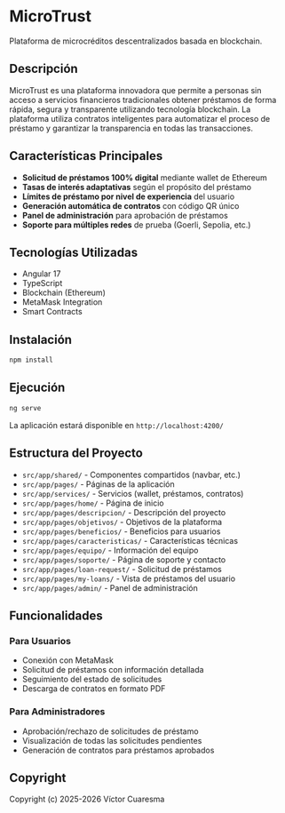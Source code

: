 # MicroTrust

Plataforma de microcréditos descentralizados basada en blockchain.

## Descripción

MicroTrust es una plataforma innovadora que permite a personas sin acceso a servicios financieros tradicionales obtener préstamos de forma rápida, segura y transparente utilizando tecnología blockchain. La plataforma utiliza contratos inteligentes para automatizar el proceso de préstamo y garantizar la transparencia en todas las transacciones.

## Características Principales

- **Solicitud de préstamos 100% digital** mediante wallet de Ethereum
- **Tasas de interés adaptativas** según el propósito del préstamo
- **Límites de préstamo por nivel de experiencia** del usuario
- **Generación automática de contratos** con código QR único
- **Panel de administración** para aprobación de préstamos
- **Soporte para múltiples redes** de prueba (Goerli, Sepolia, etc.)

## Tecnologías Utilizadas

- Angular 17
- TypeScript
- Blockchain (Ethereum)
- MetaMask Integration
- Smart Contracts

## Instalación

```bash
npm install
```

## Ejecución

```bash
ng serve
```

La aplicación estará disponible en `http://localhost:4200/`

## Estructura del Proyecto

- `src/app/shared/` - Componentes compartidos (navbar, etc.)
- `src/app/pages/` - Páginas de la aplicación
- `src/app/services/` - Servicios (wallet, préstamos, contratos)
- `src/app/pages/home/` - Página de inicio
- `src/app/pages/descripcion/` - Descripción del proyecto
- `src/app/pages/objetivos/` - Objetivos de la plataforma
- `src/app/pages/beneficios/` - Beneficios para usuarios
- `src/app/pages/caracteristicas/` - Características técnicas
- `src/app/pages/equipo/` - Información del equipo
- `src/app/pages/soporte/` - Página de soporte y contacto
- `src/app/pages/loan-request/` - Solicitud de préstamos
- `src/app/pages/my-loans/` - Vista de préstamos del usuario
- `src/app/pages/admin/` - Panel de administración

## Funcionalidades

### Para Usuarios
- Conexión con MetaMask
- Solicitud de préstamos con información detallada
- Seguimiento del estado de solicitudes
- Descarga de contratos en formato PDF

### Para Administradores
- Aprobación/rechazo de solicitudes de préstamo
- Visualización de todas las solicitudes pendientes
- Generación de contratos para préstamos aprobados

## Copyright

Copyright (c) 2025-2026 Víctor Cuaresma